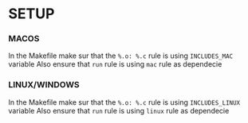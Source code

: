# SETUP

### MACOS
In the Makefile make sur that the `%.o: %.c` rule is using `INCLUDES_MAC` variable
Also ensure that `run` rule is using `mac` rule as dependecie

### LINUX/WINDOWS
In the Makefile make sur that the `%.o: %.c` rule is using `INCLUDES_LINUX` variable
Also ensure that `run` rule is using `linux` rule as dependecie
